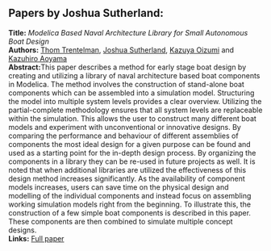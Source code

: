 <h2>Papers by Joshua Sutherland:</h2>
<p>
<b>Title:</b> <i> Modelica Based Naval Architecture Library for Small Autonomous Boat Design </i> <br />
<b>Authors:</b> <a href="../authors/author_281.html">Thom Trentelman</a>, <a href="../authors/author_260.html">Joshua Sutherland</a>, <a href="../authors/author_206.html">Kazuya Oizumi</a> and <a href="../authors/author_7.html">Kazuhiro Aoyama</a><br />
<b>Abstract:</b>This paper describes a method for early stage boat design by creating and utilizing a library of naval architecture based boat components in Modelica. The method involves the construction of stand-alone boat components which can be assembled into a simulation model. Structuring the model into multiple system levels provides a clear overview. Utilizing the partial-complete methodology ensures that all system levels are replaceable within the simulation. This allows the user to construct many different boat models and experiment with unconventional or innovative designs. By comparing the performance and behaviour of different assemblies of components the most ideal design for a given purpose can be found and used as a starting point for the in-depth design process. By organizing the components in a library they can be re-used in future projects as well. It is noted that when additional libraries are utilized the effectiveness of this design method increases significantly. As the availability of component models increases, users can save time on the physical design and modelling of the individual components and instead focus on assembling working simulation models right from the beginning. To illustrate this, the construction of a few simple boat components is described in this paper. These components are then combined to simulate multiple concept designs.<br />
<b>Links:</b> <a href="../submissions/ecp17132643_TrentelmanSutherlandOizumiAoyama.pdf">Full paper</a></p>
